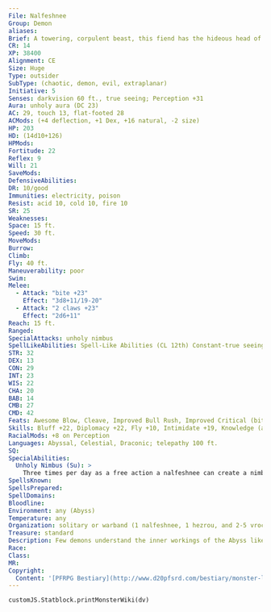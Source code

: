 ```yaml
---
File: Nalfeshnee
Group: Demon
aliases: 
Brief: A towering, corpulent beast, this fiend has the hideous head of a boar and arms ending in fatty, four-fingered hands.
CR: 14
XP: 38400
Alignment: CE
Size: Huge
Type: outsider
SubType: (chaotic, demon, evil, extraplanar)
Initiative: 5
Senses: darkvision 60 ft., true seeing; Perception +31
Aura: unholy aura (DC 23)
AC: 29, touch 13, flat-footed 28
ACMods: (+4 deflection, +1 Dex, +16 natural, -2 size)
HP: 203
HD: (14d10+126)
HPMods: 
Fortitude: 22
Reflex: 9
Will: 21
SaveMods: 
DefensiveAbilities: 
DR: 10/good
Immunities: electricity, poison
Resist: acid 10, cold 10, fire 10
SR: 25
Weaknesses: 
Space: 15 ft.
Speed: 30 ft.
MoveMods: 
Burrow: 
Climb: 
Fly: 40 ft.
Maneuverability: poor
Swim: 
Melee: 
  - Attack: "bite +23"
    Effect: "3d8+11/19-20"
  - Attack: "2 claws +23"
    Effect: "2d6+11"
Reach: 15 ft.
Ranged: 
SpecialAttacks: unholy nimbus
SpellLikeAbilities: Spell-Like Abilities (CL 12th) Constant-true seeing, unholy aura (DC 23) At will-call lightning (DC 18), feeblemind (DC 20), greater dispel magic, slow (DC 18), greater teleport (self plus 50 lbs. of objects only) 1/day-summon (level 5, 1 nalfeshnee 20%, 1d4 hezrous 40%, or 1d4 vrocks 50%)
STR: 32
DEX: 13
CON: 29
INT: 23
WIS: 22
CHA: 20
BAB: 14
CMB: 27
CMD: 42
Feats: Awesome Blow, Cleave, Improved Bull Rush, Improved Critical (bite), Improved Initiative, Iron Will, Power Attack
Skills: Bluff +22, Diplomacy +22, Fly +10, Intimidate +19, Knowledge (arcana) +23, Knowledge (planes) +23, Knowledge (any one other) +20, Perception +31, Sense Motive +23, Spellcraft +23, Stealth +10, Use Magic Device +22
RacialMods: +8 on Perception
Languages: Abyssal, Celestial, Draconic; telepathy 100 ft.
SQ: 
SpecialAbilities:
  Unholy Nimbus (Su): >
    Three times per day as a free action a nalfeshnee can create a nimbus of unholy light, causing nauseating beams of writhing color to play around its body. One round later, the light bursts in a 60-foot radius. Any non-demon creature caught within this area must succeed on a DC 22 Will save or be dazed for 1d10 rounds as visions of madness hound it. The save DC is Charisma-based.
SpellsKnown: 
SpellsPrepared: 
SpellDomains: 
Bloodline: 
Environment: any (Abyss)
Temperature: any
Organization: solitary or warband (1 nalfeshnee, 1 hezrou, and 2-5 vrocks)
Treasure: standard
Description: Few demons understand the inner workings of the Abyss like the nalfeshnee, and it is not unusual to see a nalfeshnee seeming to serve the Abyss itself rather than a demon lord. Some claim stewardship over the fleshy realms that birth new demons, while others guard sites of particular significance deep in the plane's secret reaches. Often, a nalfeshnee's realm in the Abyss surpasses the strength and size of the largest of mortal kingdoms, for nalfeshnees display a singular gift for managing and ordering the chaos of the Abyss. Mortal summoners often seek them out for their unparalleled yet mad intellects, ever taking care to comb through bargains with such demons for hidden and unwanted consequences, for there is little a nalfeshnee will agree to do that does not, in some sinister way, advance the needs and desires of the Abyss. Nalfeshnees stand 20 feet tall and weigh 8,000 pounds. They form from the souls of greedy or avaricious evil mortals, particularly those who ruled over empires of slavery, theft, banditry, and more violent vices.
Race: 
Class: 
MR: 
Copyright:
  Content: '[PFRPG Bestiary](http://www.d20pfsrd.com/bestiary/monster-listings/outsiders/demon/nalfeshnee)'
---
```

```dataviewjs
customJS.Statblock.printMonsterWiki(dv)
```
